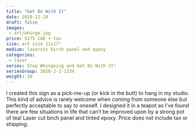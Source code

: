 ```yaml
---
title: "Get On With It"
date: 2019-12-10
draft: false
images:
 - art/whinge.jpg
price: $175 CAD + tax
size: art size 11x17"
medium: lasercut birch panel and epoxy
categories:
 - laser
series: Stop Whingeing and Get On With It!
seriesGroup: 2020-2-2-1234
weight: 10
---
```


I created this sign as a pick-me-up (or kick in the butt) to hang in my studio. This kind of advice is rarely welcome when coming from someone else but perfectly acceptable to say to oneself. I designed it in a teapot as I’ve found there are few situations in life that can’t be improved upon by a strong pot of tea! Laser cut birch panel and tinted epoxy. Price does not include tax or shipping.
